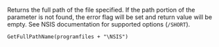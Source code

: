 Returns the full path of the file specified. If the path portion of the parameter is not found, the error flag will be set and return value will be empty. See NSIS documentation for supported options (`/SHORT`). 

    GetFullPathName(programfiles + "\NSIS")
